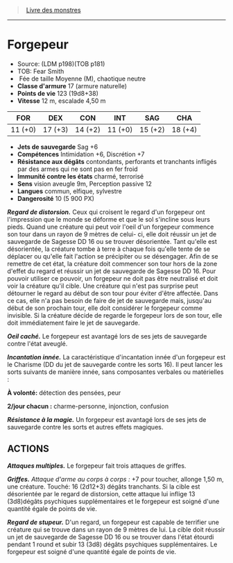 ﻿> [Livre des monstres](tome_of_beasts.md)

---

# Forgepeur

- Source: (LDM p198)(TOB p181)
- TOB: Fear Smith
-  Fée de taille Moyenne (M), chaotique neutre
- **Classe d'armure** 17 (armure naturelle)
- **Points de vie** 123 (19d8+38)
- **Vitesse** 12 m, escalade 4,50 m

|FOR|DEX|CON|INT|SAG|CHA|
|---|---|---|---|---|---|
|11 (+0)|17 (+3)|14 (+2)|11 (+0)|15 (+2)|18 (+4)|

- **Jets de sauvegarde** Sag +6
- **Compétences** Intimidation +6, Discrétion +7
- **Résistance aux dégâts** contondants, perforants et tranchants infligés par des armes qui ne sont pas en fer froid
- **Immunité contre les états** charmé, terrorisé
- **Sens** vision aveugle 9m, Perception passive 12
- **Langues** commun, elfique, sylvestre
- **Dangerosité** 10 (5 900 PX)

**_Regard de distorsion._** Ceux qui croisent le regard d'un forgepeur ont l'impression que le monde se déforme et que le sol s'incline sous leurs pieds. Quand une créature qui peut voir l'oeil d'un forgepeur commence son tour dans un rayon de 9 mètres de celui- ci, elle doit réussir un jet de sauvegarde de Sagesse DD 16 ou se trouver désorientée. Tant qu'elle est désorientée, la créature tombe à terre à chaque fois qu'elle tente de se déplacer ou qu'elle fait l'action se précipiter ou se désengager. Afin de se remettre de cet état, la créature doit commencer son tour hors de la zone d'effet du regard et réussir un jet de sauvegarde de Sagesse DD 16. Pour pouvoir utiliser ce pouvoir, un forgepeur ne doit pas être neutralisé et doit voir la créature qu'il cible. Une créature qui n'est pas surprise peut détourner le regard au début de son tour pour éviter d'être affectée. Dans ce cas, elle n'a pas besoin de faire de
jet de sauvegarde mais, jusqu'au début de son prochain tour, elle doit considérer le forgepeur comme invisible. Si la créature décide de regarde le forgepeur lors de son tour, elle doit immédiatement faire le jet de sauvegarde.

**_Oeil caché._** Le forgepeur est avantagé lors de ses jets de sauvegarde contre l'état aveuglé.

**_Incantation innée._** La caractéristique d'incantation innée d'un forgepeur est le Charisme (DD du jet de sauvegarde contre les sorts 16). Il peut lancer les sorts suivants de manière innée, sans composantes verbales ou matérielles :

**À volonté:** détection des pensées, peur

**2/jour chacun :** charme-personne, injonction, confusion

**_Résistance à la magie._** Un forgepeur est avantagé lors de ses jets de sauvegarde contre les sorts et autres effets magiques.

## ACTIONS

**_Attaques multiples._** Le forgepeur fait trois attaques de griffes.

**_Griffes._** _Attaque d'arme au corps à corps :_ +7 pour toucher, allonge 1,50 m, une créature. Touché: 16 (2d12+3) dégâts tranchants. Si la cible est désorientée par le regard de distorsion, cette attaque lui inflige 13 (3d8)dégâts psychiques supplémentaires et le forgepeur est soigné d'une quantité égale de points de vie.

**_Regard de stupeur._** D'un regard, un forgepeur est capable de terrifier une créature qui se trouve dans un rayon de 9 mètres de lui. La cible doit réussir un jet de sauvegarde de Sagesse DD 16 ou se trouver dans l'état étourdi pendant 1 round et subir 13 (3d8) dégâts psychiques supplémentaires. Le forgepeur est soigné d'une quantité égale de points de vie.

